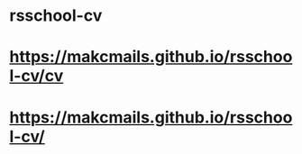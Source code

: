 # rsschool-cv
# https://makcmails.github.io/rsschool-cv/cv
# https://makcmails.github.io/rsschool-cv/
